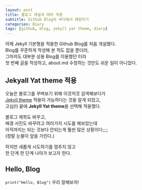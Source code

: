 ```yaml
---
layout: post
title: 블로그 개설과 테마 적용
subtitle: Github Blog의 바다에서 헤엄치기 
categories: Diary
tags: [github, blog, jekyll yat theme, diary]
---
```



어제 Jekyll 기본형을 적용한 Github Blog를 처음 개설했다.  
Blog를 꾸준하게 작성해 본 적도 없을 뿐더러,  
그마저도 대부분 상용 Blog를 이용했던 터라   
첫 번째 글을 작성하고, about.md 수정하는 것만도 쉬운 일이 아니었다.   

## Jekyall Yat theme 적용

오늘은 블로그를 꾸며보기 위해 이것저것 검색해보다가   
[Jekyll theme][1] 적용이 가능하다는 것을 알게 되었고,  
고심(!) 끝에 **Jekyll Yat theme**을 선택해 적용했다.  

블로그 제목도 바꾸고,   
배경 사진도 바꾸려고 여러가지 시도를 해보았는데   
아직까지는 되는 것보다 안되는게 훨씬 많은 상황이다;;;;   
(정말 눈물이 앞을 가린다.)   

하지만 새롭게 시도하기를 멈추지 않고   
한 단계 한 단계 나아가 보고자 한다.   


## Hello, Blog

`print("Hello, Blog")` 우리 잘해보자!   


[1]: http://jekyllthemes.org/